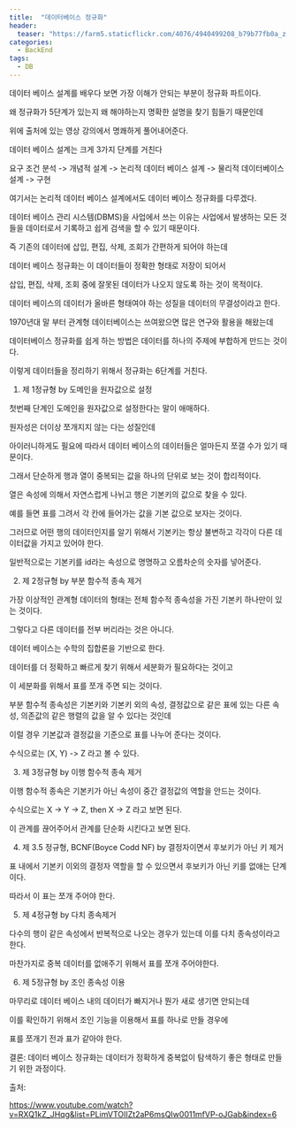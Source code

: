 ```yaml
---
title:  "데이터베이스 정규화"
header:
  teaser: "https://farm5.staticflickr.com/4076/4940499208_b79b77fb0a_z.jpg"
categories: 
  - BackEnd
tags:
  - DB
---
```


데이터 베이스 설계를 배우다 보면 가장 이해가 안되는 부분이 정규화 파트이다.

왜 정규화가 5단계가 있는지 왜 해야하는지 명확한 설명을 찾기 힘들기 때문인데

위에 출처에 있는 영상 강의에서 명쾌하게 풀어내어준다.

데이터 베이스 설계는 크게 3가지 단계를 거친다

요구 조건 분석 -> 개념적 설계 -> 논리적 데이터 베이스 설계 -> 물리적 데이터베이스 설계 -> 구현

여기서는 논리적 데이터 베이스 설계에서도 데이터 베이스 정규화를 다루겠다.

데이터 베이스 관리 시스템(DBMS)을 사업에서 쓰는 이유는 사업에서 발생하는 모든 것들을 데이터로서 기록하고 쉽게 검색을 할 수 있기 때문이다.

즉 기존의 데이터에 삽입, 편집, 삭제, 조회가 간편하게 되어야 하는데

데이터 베이스 정규화는 이 데이터들이 정확한 형태로 저장이 되어서

삽입, 편집, 삭제, 조회 중에 잘못된 데이터가 나오지 않도록 하는 것이 목적이다.

데이터 베이스의 데이터가 올바른 형태여야 하는 성질을 데이터의 무결성이라고 한다.

1970년대 말 부터 관계형 데이터베이스는 쓰여왔으면 많은 연구와 활용을 해왔는데

데이터베이스 정규화를 쉽게 하는 방법은 데이터를 하나의 주제에 부합하게 만드는 것이다.

이렇게 데이터들을 정리하기 위해서 정규화는 6단계를 거친다.

1. 제 1정규형 by 도메인을 원자값으로 설정
 
 첫번째 단계인 도메인을 원자값으로 설정한다는 말이 애매하다.

원자성은 더이상 쪼개지지 않는 다는 성질인데

아이러니하게도 필요에 따라서 데이터 베이스의 데이터들은 얼마든지 쪼갤 수가 있기 때문이다.

그래서 단순하게 행과 열이 중복되는 값을 하나의 단위로 보는 것이 합리적이다.

열은 속성에 의해서 자연스럽게 나뉘고 행은 기본키의 값으로 찾을 수 있다.

예를 들면 표를 그려서 각 칸에 들어가는 값을 기본 값으로 보자는 것이다. 

그러므로 어떤 행의 데이터인지를 알기 위해서 기본키는 항상 불변하고 각각이 다른 데이터값을 가지고 있어야 한다.

일반적으로는 기본키를 id라는 속성으로 명명하고 오름차순의 숫자를 넣어준다.

2. 제 2정규형 by 부분 함수적 종속 제거

  
  가장 이상적인 관계형 데이터의 형태는 전체 함수적 종속성을 가진 기본키 하나만이 있는 것이다.

그렇다고 다른 데이터를 전부 버리라는 것은 아니다.

데이터 베이스는 수학의 집합론을 기반으로 한다.

데이터를 더 정확하고 빠르게 찾기 위해서 세분화가 필요하다는 것이고

이 세분화를 위해서 표를 쪼개 주면 되는 것이다.

부분 함수적 종속성은 기본키와 기본키 외의 속성, 결정값으로 같은 표에 있는 다른 속성, 의존값의 같은 행렬의 값을 알 수 있다는 것인데

이럴 경우 기본값과 결정값을 기준으로 표를 나누어 준다는 것이다.

수식으로는 (X, Y) -> Z 라고 볼 수 있다.

3. 제 3정규형 by 이행 함수적 종속 제거

  이행 함수적 종속은 기본키가 아닌 속성이 중간 결정값의 역할을 안드는 것이다.

수식으로는 X -> Y -> Z, then X -> Z 라고 보면 된다.

이 관계를 끊어주어서 관계를 단순화 시킨다고 보면 된다.

4. 제 3.5 정규형, BCNF(Boyce Codd NF) by 결정자이면서 후보키가 아닌 키 제거

표 내에서 기본키 이외의 결정자 역할을 할 수 있으면서 후보키가 아닌 키를 없애는 단계이다. 

따라서 이 표는 쪼개 주어야 한다.

5. 제 4정규형 by 다치 종속제거

  다수의 행이 같은 속성에서 반복적으로 나오는 경우가 있는데 이를 다치 종속성이라고 한다.

마찬가지로 중복 데이터를 없애주기 위해서 표를 쪼개 주어야한다.


6. 제 5정규형 by 조인 종속성 이용
  
  마무리로 데이터 베이스 내의 데이터가 빠지거나 뭔가 새로 생기면 안되는데
  
  이를 확인하기 위해서 조인 기능을 이용해서 표를 하나로 만들 경우에
  
  표를 쪼개기 전과 표가 같아야 한다.
  


결론: 데이터 베이스 정규화는 데이터가 정확하게 중복없이 탐색하기 좋은 형태로 만들기 위한 과정이다.




출처: 

https://www.youtube.com/watch?v=RXQ1kZ_JHqg&list=PLimVTOIIZt2aP6msQIw0011mfVP-oJGab&index=6